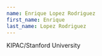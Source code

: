 ```yaml
---
name: Enrique Lopez Rodriguez
first_name: Enrique
last_name: Lopez Rodriguez
---
```


KIPAC/Stanford University